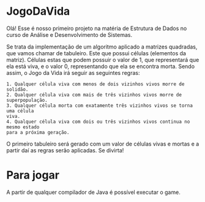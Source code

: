 # JogoDaVida
Olá! Esse é nosso primeiro projeto na matéria de Estrutura de Dados no curso de Análise e Desenvolvimento de Sistemas.

Se trata da implementação de um algoritmo aplicado a matrizes quadradas, que vamos chamar de tabuleiro. Este que possui células (elementos da matriz). Células estas que podem possuir o valor de 1, que representará que ela está viva, e o valor 0, representando que ela se encontra morta. Sendo assim, o Jogo da Vida irá seguir as seguintes regras:
```
1. Qualquer célula viva com menos de dois vizinhos vivos morre de solidão.
2. Qualquer célula viva com mais de três vizinhos vivos morre de superpopulação.
3. Qualquer célula morta com exatamente três vizinhos vivos se torna uma célula
viva.
4. Qualquer célula viva com dois ou três vizinhos vivos continua no mesmo estado
para a próxima geração.
```
O primeiro tabuleiro será gerado com um valor de células vivas e mortas e a partir daí as regras serão aplicadas.
Se divirta!

# Para jogar
A partir de qualquer compilador de Java é possível executar o game.
